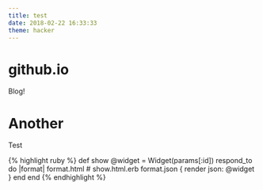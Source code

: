 ```yaml
---
title: test
date: 2018-02-22 16:33:33
theme: hacker
---
```


# github.io
Blog!


# Another
Test

{% highlight ruby %}
def show
  @widget = Widget(params[:id])
  respond_to do |format|
    format.html # show.html.erb
    format.json { render json: @widget }
  end
end
{% endhighlight %}

